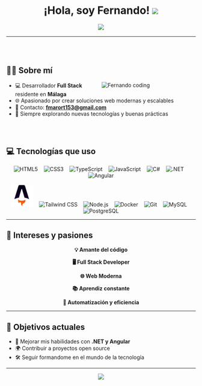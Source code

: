 <h1 align="center">¡Hola, soy Fernando! <img src="https://media.giphy.com/media/hvRJCLFzcasrR4ia7z/giphy.gif" width="35"></h1>

<p align="center">
  <a href="https://github.com/DenverCoder1/readme-typing-svg">
    <img src="https://readme-typing-svg.herokuapp.com?font=Fira+Code&size=25&duration=3000&pause=1000&color=00F7FF&center=true&vCenter=true&width=650&height=80&lines=Desarrollador+Full+Stack+desde+Málaga;Apasionado+por+la+tecnología+y+el+código;Siempre+aprendiendo+nuevas+tecnologías+🚀">
  </a>
</p>

---
<br>
<br>

## 🧑‍💻 Sobre mí

<img align="right" src="https://github.com/Adam-pw/Adam-pw/blob/main/animation_500_kxa883sd.gif" width="250" alt="Fernando coding"/>

- 💻 Desarrollador **Full Stack** residente en **Málaga**
- 🌐 Apasionado por crear soluciones web modernas y escalables
- 📧 Contacto: **fmarort153@gmail.com**
- 🚀 Siempre explorando nuevas tecnologías y buenas prácticas


<br>
<br>

## 💻 Tecnologías que uso

<p align="center">
  <img src="https://cdn.jsdelivr.net/gh/devicons/devicon/icons/html5/html5-original.svg" width="60" alt="HTML5" title="HTML5" />
  &nbsp;&nbsp;
  <img src="https://cdn.jsdelivr.net/gh/devicons/devicon/icons/css3/css3-original.svg" width="60" alt="CSS3" title="CSS3" />
  &nbsp;&nbsp;
  <img src="https://cdn.jsdelivr.net/gh/devicons/devicon/icons/typescript/typescript-original.svg" width="60" alt="TypeScript" title="TypeScript" />
  &nbsp;&nbsp;
  <img src="https://cdn.jsdelivr.net/gh/devicons/devicon/icons/javascript/javascript-original.svg" width="60" alt="JavaScript" title="JavaScript" />
  &nbsp;&nbsp;
  <img src="https://cdn.jsdelivr.net/gh/devicons/devicon/icons/csharp/csharp-original.svg" width="60" alt="C#" title="C#" />
  &nbsp;&nbsp;
  <img src="https://cdn.jsdelivr.net/gh/devicons/devicon/icons/dot-net/dot-net-original.svg" width="60" alt=".NET" title=".NET" />
  &nbsp;&nbsp;
  <img src="https://cdn.jsdelivr.net/gh/devicons/devicon/icons/angularjs/angularjs-original.svg" width="60" alt="Angular" title="Angular" />
</p>

<p align="center">
  <img src="https://raw.githubusercontent.com/devicons/devicon/master/icons/astro/astro-original.svg" width="60" alt="Astro" title="Astro" />
  &nbsp;&nbsp;
  <img src="https://www.vectorlogo.zone/logos/tailwindcss/tailwindcss-icon.svg" width="60" alt="Tailwind CSS" title="Tailwind CSS" />
  &nbsp;&nbsp;
  <img src="https://cdn.jsdelivr.net/gh/devicons/devicon/icons/nodejs/nodejs-original.svg" width="60" alt="Node.js" title="Node.js" />
  &nbsp;&nbsp;
  <img src="https://cdn.jsdelivr.net/gh/devicons/devicon/icons/docker/docker-original.svg" width="60" alt="Docker" title="Docker" />
  &nbsp;&nbsp;
  <img src="https://cdn.jsdelivr.net/gh/devicons/devicon/icons/git/git-original.svg" width="60" alt="Git" title="Git" />
  &nbsp;&nbsp;
  <img src="https://cdn.jsdelivr.net/gh/devicons/devicon/icons/mysql/mysql-original.svg" width="60" alt="MySQL" title="MySQL" />
  &nbsp;&nbsp;
  <img src="https://cdn.jsdelivr.net/gh/devicons/devicon/icons/postgresql/postgresql-original.svg" width="60" alt="PostgreSQL" title="PostgreSQL" />
</p>


---

## 🧠 Intereses y pasiones

<p align="center">
  <strong>💡 Amante del código</strong><br>
</p>

<p align="center">
  <strong>🖥️ Full Stack Developer</strong><br>
</p>

<p align="center">
  <strong>🌐 Web Moderna</strong><br>
</p>

<p align="center">
  <strong>📚 Aprendiz constante</strong><br>
</p>

<p align="center">
  <strong>🚀 Automatización y eficiencia</strong><br>
</p>


---

## 🎯 Objetivos actuales

- 🧠 Mejorar mis habilidades con **.NET y Angular**
- 🌍 Contribuir a proyectos open source
- 🛠 Seguir formandome en el mundo de la tecnología

---

<p align="center">
  <img src="https://capsule-render.vercel.app/api?type=waving&color=0:00C9FF,100:92FE9D&height=120&section=footer"/>
</p>
